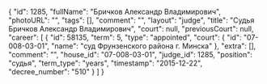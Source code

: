 {
    "id": 1285,
    "fullName": "Бричков Александр Владимирович",
    "photoURL": "",
    "tags": [],
    "comment": "",
    "layout": "judge",
    "title": "Судья Бричков Александр Владимирович",
    "court": null,
    "previousCourt": null,
    "career": [
        {
            "id": 58135,
            "term": 5,
            "type": "appointed",
            "court": {
                "id": "07-008-03-01",
                "name": "суд Фрунзенского района г. Минска"
            },
            "extra": [],
            "comment": "",
            "house_id": "07-008-03-01",
            "judge_id": 1285,
            "position": "судья",
            "term_type": "years",
            "timestamp": "2015-12-22",
            "decree_number": "510"
        }
    ]
}